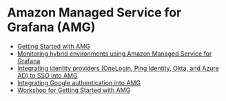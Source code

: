 # Amazon Managed Service for Grafana (AMG)


- [Getting Started with AMG][amg-gettingstarted]
- [Monitoring hybrid environments using Amazon Managed Service for Grafana][amg-hybridenvs]
- [Integrating identity providers (OneLogin, Ping Identity, Okta, and Azure AD) to SSO into AMG][amg-idps]
- [Integrating Google authentication into AMG][amg-google-idps]
- [Workshop for Getting Started with AMG][amg-oow]


[amg-gettingstarted]: https://aws.amazon.com/blogs/mt/amazon-managed-grafana-getting-started/
[amg-hybridenvs]: https://aws.amazon.com/blogs/mt/monitoring-hybrid-environments-using-amazon-managed-service-for-grafana/
[amg-idps]: https://aws.amazon.com/blogs/opensource/integrating-identity-providers-such-as-onelogin-ping-identity-okta-and-azure-ad-to-sso-into-aws-managed-service-for-grafana/
[amg-google-idps]: recipes/amg-google-auth-saml.md
[amg-oow]: https://observability.workshop.aws/en/amg.html
